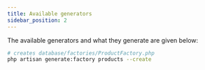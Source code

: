 ```yaml
---
title: Available generators
sidebar_position: 2
---
```


The available generators and what they generate are given below:

```bash
# creates database/factories/ProductFactory.php
php artisan generate:factory products --create
```
